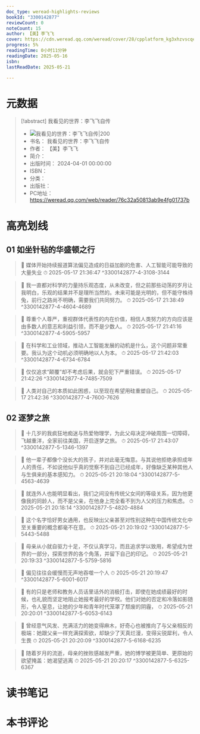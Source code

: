 ```yaml
---
doc_type: weread-highlights-reviews
bookId: "3300142877"
reviewCount: 0
noteCount: 15
author: 【美】李飞飞
cover: https://cdn.weread.qq.com/weread/cover/28/cpplatform_kg3xhzvscqeh1fgafdx7m1/t6_cpplatform_kg3xhzvscqeh1fgafdx7m11745725507.jpg
progress: 5%
readingTime: 0小时11分钟
readingDate: 2025-05-16
isbn: 
lastReadDate: 2025-05-21

---
```

# 元数据
> [!abstract] 我看见的世界：李飞飞自传
> - ![ 我看见的世界：李飞飞自传|200](https://cdn.weread.qq.com/weread/cover/28/cpplatform_kg3xhzvscqeh1fgafdx7m1/t6_cpplatform_kg3xhzvscqeh1fgafdx7m11745725507.jpg)
> - 书名： 我看见的世界：李飞飞自传
> - 作者： 【美】李飞飞
> - 简介： 
> - 出版时间： 2024-04-01 00:00:00
> - ISBN： 
> - 分类： 
> - 出版社： 
> - PC地址：https://weread.qq.com/web/reader/76c32a50813ab9e4fg01737b

# 高亮划线

## 01 如坐针毡的华盛顿之行

> 📌 媒体开始持续报道算法偏见造成的日益加剧的危害、人工智能可能导致的大量失业 
> ⏱ 2025-05-17 21:36:47 ^3300142877-4-3108-3144

> 📌 我一直都对科学的力量持乐观态度，从未改变，但之前那些动荡的岁月让我明白，乐观的结果并不是理所当然的。未来可能是光明的，但不能守株待兔，前行之路尚不明确，需要我们共同努力。 
> ⏱ 2025-05-17 21:38:49 ^3300142877-4-4604-4689

> 📌 尊重个人尊严，重视群体代表性的内在价值，相信人类努力的方向应该是由多数人的意志和利益引领，而不是少数人。 
> ⏱ 2025-05-17 21:41:16 ^3300142877-4-5905-5957

> 📌 在科学和工业领域，推动人工智能发展的动机是什么，这个问题非常重要。我认为这个动机必须明确地以人为本。 
> ⏱ 2025-05-17 21:42:03 ^3300142877-4-6734-6784

> 📌 仅仅追求“颠覆”却不考虑后果，就会犯下严重错误。 
> ⏱ 2025-05-17 21:42:26 ^3300142877-4-7485-7509

> 📌 人类对自己的本质如此困惑，以至现在希望用硅重塑自己。 
> ⏱ 2025-05-17 21:42:36 ^3300142877-4-7600-7626

## 02 逐梦之旅

> 📌 十几岁的我疯狂地痴迷与热爱物理学，为此父母决定冲破周围一切障碍，飞越重洋，全家前往美国，开启逐梦之旅。 
> ⏱ 2025-05-17 21:43:07 ^3300142877-5-1346-1397

> 📌 他一辈子都像个没长大的孩子，并对此毫无悔意。与其说他拒绝承担成年人的责任，不如说他似乎真的觉察不到自己已经成年，好像缺乏某种其他人与生俱来的基本感知力。 
> ⏱ 2025-05-21 20:18:04 ^3300142877-5-4563-4639

> 📌 就连外人也能明显看出，我们之间没有传统父女间的等级关系，因为他更像我的同龄人，而不是父亲，在他身上完全看不到为人父的压力和焦虑。 
> ⏱ 2025-05-21 20:18:14 ^3300142877-5-4820-4884

> 📌 这个名字恰好男女通用，也反映出父亲甚至对性别这种在中国传统文化中至关重要的概念都毫不在意。 
> ⏱ 2025-05-21 20:19:02 ^3300142877-5-5443-5488

> 📌 母亲从小就自驱力十足，不仅认真学习，而且追求学以致用，希望成为世界的一部分，探索世界的各个角落，并留下自己的印记。 
> ⏱ 2025-05-21 20:19:33 ^3300142877-5-5759-5816

> 📌 偏见往往会缓慢而无声地吞噬一个人 
> ⏱ 2025-05-21 20:19:47 ^3300142877-5-6001-6017

> 📌 有的只是老师和教务人员话里话外的消极打击，即使在她成绩最好的时候，也礼貌而坚定地阻止她报考最好的学校。他们对她的否定和冷落如影随形，令人窒息，让她的少年和青年时代笼罩了颓废的阴霾， 
> ⏱ 2025-05-21 20:20:01 ^3300142877-5-6053-6143

> 📌 曾经意气风发、充满活力的她变得麻木，好奇心也被推向了与父亲相反的极端：她跟父亲一样充满探索欲，却缺少了天真烂漫，变得尖锐犀利，令人生畏 
> ⏱ 2025-05-21 20:20:09 ^3300142877-5-6168-6235

> 📌 随着岁月的流逝，母亲的挫败感越发严重，她的博学被更简单、更原始的欲望掩盖：她渴望逃离 
> ⏱ 2025-05-21 20:20:17 ^3300142877-5-6325-6367

# 读书笔记

# 本书评论

